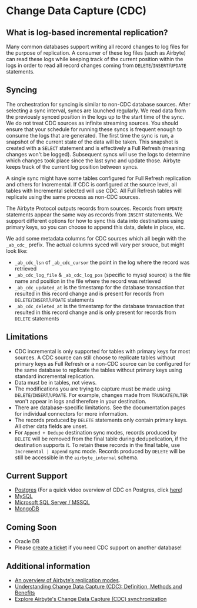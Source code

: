# Change Data Capture (CDC)

## What is log-based incremental replication?

Many common databases support writing all record changes to log files for the purpose of replication. A consumer of these log files \(such as Airbyte\) can read these logs while keeping track of the current position within the logs in order to read all record changes coming from `DELETE`/`INSERT`/`UPDATE` statements.

## Syncing

The orchestration for syncing is similar to non-CDC database sources. After selecting a sync interval, syncs are launched regularly. We read data from the previously synced position in the logs up to the start time of the sync. We do not treat CDC sources as infinite streaming sources. You should ensure that your schedule for running these syncs is frequent enough to consume the logs that are generated. The first time the sync is run, a snapshot of the current state of the data will be taken. This snapshot is created with a `SELECT` statement and is effectively a Full Refresh (meaning changes won't be logged). Subsequent syncs will use the logs to determine which changes took place since the last sync and update those. Airbyte keeps track of the current log position between syncs.

A single sync might have some tables configured for Full Refresh replication and others for Incremental. If CDC is configured at the source level, all tables with Incremental selected will use CDC. All Full Refresh tables will replicate using the same process as non-CDC sources.

The Airbyte Protocol outputs records from sources. Records from `UPDATE` statements appear the same way as records from `INSERT` statements. We support different options for how to sync this data into destinations using primary keys, so you can choose to append this data, delete in place, etc.

We add some metadata columns for CDC sources which all begin with the `_ab_cdc_` prefix. The actual columns syced will vary per srouce, but might look like:

- `_ab_cdc_lsn` of `_ab_cdc_cursor` the point in the log where the record was retrieved
- `_ab_cdc_log_file` & `_ab_cdc_log_pos` \(specific to mysql source\) is the file name and position in the file where the record was retrieved
- `_ab_cdc_updated_at` is the timestamp for the database transaction that resulted in this record change and is present for records from `DELETE`/`INSERT`/`UPDATE` statements
- `_ab_cdc_deleted_at` is the timestamp for the database transaction that resulted in this record change and is only present for records from `DELETE` statements

## Limitations

- CDC incremental is only supported for tables with primary keys for most sources. A CDC source can still choose to replicate tables without primary keys as Full Refresh or a non-CDC source can be configured for the same database to replicate the tables without primary keys using standard incremental replication.
- Data must be in tables, not views.
- The modifications you are trying to capture must be made using `DELETE`/`INSERT`/`UPDATE`. For example, changes made from `TRUNCATE`/`ALTER` won't appear in logs and therefore in your destination.
- There are database-specific limitations. See the documentation pages for individual connectors for more information.
- The records produced by `DELETE` statements only contain primary keys. All other data fields are unset.
- For `Append + Dedupe` destination sync modes, records produced by `DELETE` will be removed from the final table during dedupelication, if the destination supports it. To retain these records in the final table, use `Incremental | Append` sync mode. Records produced by `DELETE` will be still be accessible in the `airbyte_internal` schema.

## Current Support

- [Postgres](../integrations/sources/postgres.md) \(For a quick video overview of CDC on Postgres, click [here](https://www.youtube.com/watch?v=NMODvLgZvuE&ab_channel=Airbyte)\)
- [MySQL](../integrations/sources/mysql.md)
- [Microsoft SQL Server / MSSQL](../integrations/sources/mssql.md)
- [MongoDB](../integrations/sources/mongodb-v2.md)

## Coming Soon

- Oracle DB
- Please [create a ticket](https://github.com/airbytehq/airbyte/issues/new/choose) if you need CDC support on another database!

## Additional information

- [An overview of Airbyte’s replication modes](https://airbyte.com/blog/understanding-data-replication-modes).
- [Understanding Change Data Capture (CDC): Definition, Methods and Benefits](https://airbyte.com/blog/change-data-capture-definition-methods-and-benefits)
- [Explore Airbyte's Change Data Capture (CDC) synchronization](https://airbyte.com/tutorials/incremental-change-data-capture-cdc-replication)
